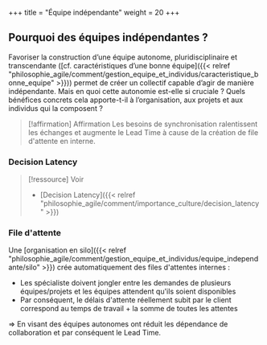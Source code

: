 +++
title = "Équipe indépendante"
weight = 20
+++

## Pourquoi des équipes indépendantes ?
Favoriser la construction d’une équipe autonome, pluridisciplinaire et transcendante ([cf. caractéristiques d’une bonne équipe]({{< relref "philosophie_agile/comment/gestion_equipe_et_individus/caracteristique_bonne_equipe" >}})) permet de créer un collectif capable d’agir de manière indépendante.
Mais en quoi cette autonomie est-elle si cruciale ? Quels bénéfices concrets cela apporte-t-il à l’organisation, aux projets et aux individus qui la composent ?

> [!affirmation] Affirmation
> Les besoins de synchronisation ralentissent les échanges et augmente le Lead Time à cause de la création de file d'attente en interne.

### Decision Latency

> [!ressource] Voir
> - [Decision Latency]({{< relref "philosophie_agile/comment/importance_culture/decision_latency" >}})


### File d'attente
Une [organisation en silo]({{< relref "philosophie_agile/comment/gestion_equipe_et_individus/equipe_independante/silo" >}}) crée automatiquement des files d'attentes internes : 
- Les spécialiste doivent jongler entre les demandes de plusieurs équipes/projets et les équipes attendent qu'ils soient disponibles
- Par conséquent, le délais d'attente réellement subit par le client correspond au temps de travail + la somme de toutes les attentes

=> En visant des équipes autonomes ont réduit les dépendance de collaboration et par conséquent le Lead Time.